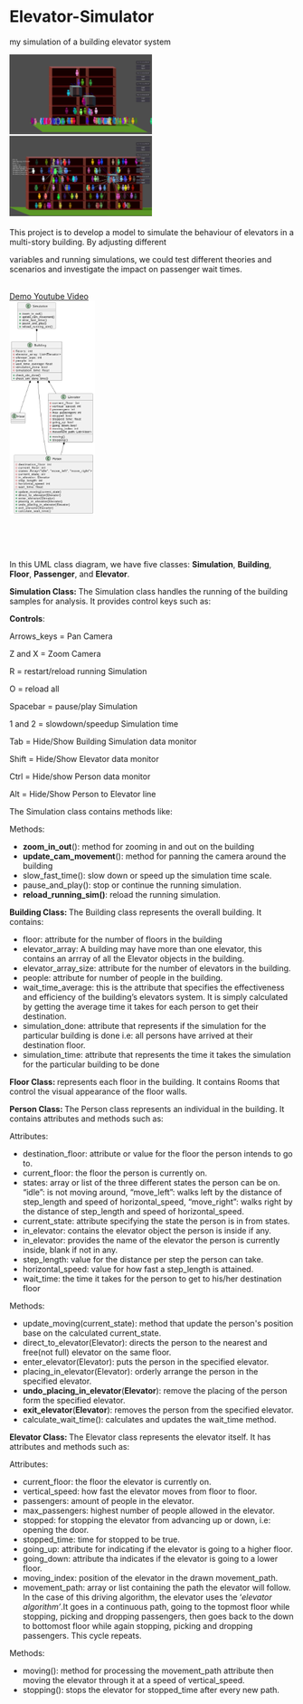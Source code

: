 # Elevator-Simulator
my simulation of a building elevator system

<img src="https://github.com/Rocket-007/Elevator-Simulator/blob/main/github_page_files/elevator_ScreenShot.png" alt="" width="50%"/>

<img src="https://github.com/Rocket-007/Elevator-Simulator/blob/main/github_page_files/elevator_ScreenShot2.png" alt="" width="50%"/>


<br>
<br>
This project is to develop a model to simulate the behaviour of elevators in a multi-story building. By adjusting different  

variables and running simulations, we could test different theories and scenarios and investigate the impact on passenger wait times.

<br>
<a href="https://rocket-007.itch.io/elevator-simulation"> Demo </a>  <a href=""> Youtube Video </a>
<br>

<img src="https://github.com/Rocket-007/Elevator-Simulator/blob/main/github_page_files/elevator_class_UML.png" alt="" width="30%"/>
<p><br></p>
<p><br></p><p>In this UML class diagram, we have five classes: <b>Simulation</b>, <b>Building</b>, <b>Floor</b>, <b>Passenger</b>, and <b>Elevator</b>.
</p>
<p><b>Simulation Class: </b>The Simulation class handles the running of the building samples for analysis. It provides control keys such as:
</p>
<p><b>Controls</b>:</p>

Arrows_keys = Pan Camera  

Z and X = Zoom Camera  

R = restart/reload running Simulation  

O = reload all  

Spacebar = pause/play Simulation  

1 and 2 = slowdown/speedup Simulation time  

Tab = Hide/Show Building Simulation data monitor  

Shift = Hide/Show Elevator data monitor  

Ctrl = Hide/show Person data monitor  

Alt = Hide/Show Person to Elevator line


<p>The Simulation class contains methods like:
</p>
<p>Methods:
</p>
<ul><li><b>zoom_in_out</b>(): method for zooming in and out on the building
</li><li><b>update_cam_movement</b>(): method for panning the camera around the building
</li><li>slow_fast_time(): slow down or speed up the simulation time scale.
</li><li>pause_and_play(): stop or continue the running simulation.
</li><li><b>reload_running_sim()</b>: reload the running simulation.
</li></ul>
<p><b>Building Class: </b>The Building class represents the overall building. It contains:&nbsp;
</p>
<ul><li>floor: attribute for the number of floors in the building
</li><li>elevator_array: A building may have more than one elevator, this contains an arrray of all the Elevator objects in the building.
</li><li>elevator_array_size: attribute for the number of elevators in the building.
</li><li>people: attribute for number of people in the building.
</li><li>wait_time_average: this is the attribute that specifies the effectiveness and efficiency of the building’s elevators system. It is simply calculated by getting the average time it takes for each person to get their destination.&nbsp;
</li><li>simulation_done: attribute that represents if the simulation for the particular building is done i.e: all persons have arrived at their destination floor.
</li><li>simulation_time: attribute that represents the time it takes the simulation for the particular building to be done
</li></ul>
<p><b>Floor Class: </b>represents each floor in the building. It contains Rooms that control the visual appearance of the floor walls.
</p>
<p><b>Person Class: </b>The Person class represents an individual in the building. It contains attributes and methods such as:
</p>
<p>Attributes:
</p>
<ul><li>destination_floor: attribute or value for the floor the person intends to go to.
</li><li>current_floor: the floor the person is currently on.
</li><li>states: array or list of the three different states the person can be on. “idle”: is not moving around, “move_left”: walks left by the distance of step_length and speed of horizontal_speed, “move_right”: walks right by the distance of step_length and speed of horizontal_speed.
</li><li>current_state: attribute specifying the state the person is in from states.
</li><li>in_elevator: contains the elevator object the person is inside if any.
</li><li>in_elevator: provides the name of the elevator the person is currently inside, blank if not in any.
</li><li>step_length: value for the distance per step the person can take.
</li><li>horizontal_speed: value for how fast a step_length is attained.
</li><li>wait_time: the time it takes for the person to get to his/her destination floor
</li></ul>
<p>Methods:
</p>
<ul><li>update_moving(current_state): method that update the person's position base on the calculated current_state.
</li><li>direct_to_elevator(Elevator): directs the person to the nearest and free(not full) elevator on the same floor.
</li><li>enter_elevator(Elevator): puts the person in the specified elevator.
</li><li>placing_in_elevator(Elevator): orderly arrange the person in the specified elevator.
</li><li><b>undo_placing_in_elevator</b>(<b>Elevator</b>): remove the placing of the person form the specified elevator.
</li><li><b>exit_elevator</b>(<b>Elevator</b>): removes the person from the specified elevator.
</li><li>calculate_wait_time(): calculates and updates the wait_time method.
</li></ul>
<p><b>Elevator Class: </b>The Elevator class represents the elevator itself. It has attributes and methods such as:
</p>
<p>Attributes:
</p>
<ul><li>current_floor: the floor the elevator is currently on.
</li><li>vertical_speed: how fast the elevator moves from floor to floor.
</li><li>passengers: amount of people in the elevator.
</li><li>max_passengers: highest number of people allowed in the elevator.
</li><li>stopped: for stopping the elevator from advancing up or down, i.e: opening the door.
</li><li>stopped_time: time for stopped to be true.
</li><li>going_up: attribute for indicating if the elevator is going to a higher floor.
</li><li>going_down: attribute tha indicates if the elevator is going to a lower floor.
</li><li>moving_index: position of the elevator in the drawn movement_path.
</li><li>movement_path: array or list containing the path the elevator will follow. In the case of this driving algorithm, the elevator uses the ‘<i>elevator algorithm’</i>.It goes in a continuous path, going to the topmost floor while stopping, picking and dropping passengers, then goes back to the down to bottomost floor while again stopping, picking and dropping passengers. This cycle repeats.
</li></ul>
<p>Methods:
</p>
<ul><li>moving(): method for processing the movement_path attribute then moving the elevator through it at a speed of vertical_speed.
</li><li>stopping(): stops the elevator for stopped_time after every new path.
</li></ul>
<p><br></p><p><br></p>
